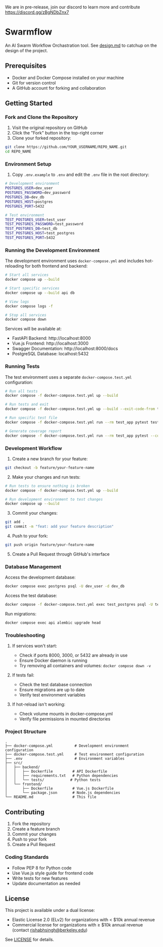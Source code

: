 We are in pre-release, join our discord to learn more and contribute https://discord.gg/zBgNDbZnx7

# Swarmflow

An AI Swarm Workflow Orchastration tool.
See [design.md](docs/design.md) to catchup on the design of the project.

## Prerequisites

- Docker and Docker Compose installed on your machine
- Git for version control
- A GitHub account for forking and collaboration

## Getting Started

### Fork and Clone the Repository

1. Visit the original repository on GitHub
2. Click the "Fork" button in the top-right corner
3. Clone your forked repository:
```bash
git clone https://github.com/YOUR_USERNAME/REPO_NAME.git
cd REPO_NAME
```

### Environment Setup

1. Copy  `.env.example` to `.env` and edit the `.env` file in the root directory:
```bash
# Development environment
POSTGRES_USER=dev_user
POSTGRES_PASSWORD=dev_password
POSTGRES_DB=dev_db
POSTGRES_HOST=postgres
POSTGRES_PORT=5432

# Test environment
TEST_POSTGRES_USER=test_user
TEST_POSTGRES_PASSWORD=test_password
TEST_POSTGRES_DB=test_db
TEST_POSTGRES_HOST=test_postgres
TEST_POSTGRES_PORT=5432
```

### Running the Development Environment

The development environment uses `docker-compose.yml` and includes hot-reloading for both frontend and backend:

```bash
# Start all services
docker compose up --build

# Start specific services
docker compose up --build api db

# View logs
docker compose logs -f

# Stop all services
docker compose down
```

Services will be available at:
- FastAPI Backend: http://localhost:8000
- Vue.js Frontend: http://localhost:3000
- Swagger Documentation: http://localhost:8000/docs
- PostgreSQL Database: localhost:5432

### Running Tests

The test environment uses a separate `docker-compose.test.yml` configuration:

```bash
# Run all tests
docker compose -f docker-compose.test.yml up --build

# Run tests and exit
docker compose -f docker-compose.test.yml up --build --exit-code-from test_app

# Run specific test file
docker compose -f docker-compose.test.yml run --rm test_app pytest tests/test_specific.py -v

# Generate coverage report
docker compose -f docker-compose.test.yml run --rm test_app pytest --cov=app tests/ --cov-report=html
```

### Development Workflow

1. Create a new branch for your feature:
```bash
git checkout -b feature/your-feature-name
```

2. Make your changes and run tests:
```bash
# Run tests to ensure nothing is broken
docker compose -f docker-compose.test.yml up --build

# Run development environment to test changes
docker compose up --build
```

3. Commit your changes:
```bash
git add .
git commit -m "feat: add your feature description"
```

4. Push to your fork:
```bash
git push origin feature/your-feature-name
```

5. Create a Pull Request through GitHub's interface

### Database Management

Access the development database:
```bash
docker compose exec postgres psql -U dev_user -d dev_db
```

Access the test database:
```bash
docker compose -f docker-compose.test.yml exec test_postgres psql -U test_user -d test_db
```

Run migrations:
```bash
docker compose exec api alembic upgrade head
```

### Troubleshooting

1. If services won't start:
   - Check if ports 8000, 3000, or 5432 are already in use
   - Ensure Docker daemon is running
   - Try removing all containers and volumes: `docker compose down -v`

2. If tests fail:
   - Check the test database connection
   - Ensure migrations are up to date
   - Verify test environment variables

3. If hot-reload isn't working:
   - Check volume mounts in docker-compose.yml
   - Verify file permissions in mounted directories

### Project Structure

```
.
├── docker-compose.yml          # Development environment configuration
├── docker-compose.test.yml     # Test environment configuration
├── .env                        # Environment variables
├── src/
│   ├── backend/
│   │   ├── Dockerfile         # API Dockerfile
│   │   ├── requirements.txt   # Python dependencies
│   │   └── tests/            # Python tests
│   └── frontend/
│       ├── Dockerfile         # Vue.js Dockerfile
│       └── package.json       # Node.js dependencies
└── README.md                  # This file
```

## Contributing

1. Fork the repository
2. Create a feature branch
3. Commit your changes
4. Push to your fork
5. Create a Pull Request

### Coding Standards

- Follow PEP 8 for Python code
- Use Vue.js style guide for frontend code
- Write tests for new features
- Update documentation as needed

## License

This project is available under a dual license:
- Elastic License 2.0 (ELv2) for organizations with < $10k annual revenue
- Commercial license for organizations with ≥ $10k annual revenue (contact rishabhsingh@berkeley.edu)

See [LICENSE](LICENSE) for details.